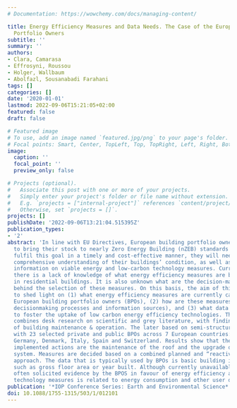 ```yaml
---
# Documentation: https://wowchemy.com/docs/managing-content/

title: Energy Efficiency Measures and Data Needs. The Case of the European Building
  Portfolio Owners
subtitle: ''
summary: ''
authors:
- Clara, Camarasa
- Effrosyni, Roussou
- Holger, Wallbaum
- Abolfazl, Sousanabadi Farahani
tags: []
categories: []
date: '2020-01-01'
lastmod: 2022-09-06T15:21:05+02:00
featured: false
draft: false

# Featured image
# To use, add an image named `featured.jpg/png` to your page's folder.
# Focal points: Smart, Center, TopLeft, Top, TopRight, Left, Right, BottomLeft, Bottom, BottomRight.
image:
  caption: ''
  focal_point: ''
  preview_only: false

# Projects (optional).
#   Associate this post with one or more of your projects.
#   Simply enter your project's folder or file name without extension.
#   E.g. `projects = ["internal-project"]` references `content/project/deep-learning/index.md`.
#   Otherwise, set `projects = []`.
projects: []
publishDate: '2022-09-06T13:21:04.515395Z'
publication_types:
- '2'
abstract: 'In line with EU Directives, European building portfolio owners are required
  to bring their stock to nearly Zero Energy Building (nZEB) standards by 2050. To
  fulfil this goal in a timely and cost-effective manner, they will need to have a
  comprehensive understanding of their buildings’ condition, as well as consistent
  information on viable energy and low-carbon technology measures. Currently, in Europe,
  there is a lack of knowledge of what energy efficiency measures are being implemented
  in residential buildings. It is also unknown what are the decision-making processes
  behind the selection of these measures. On this basis, the aim of this study is
  to shed light on (1) what energy efficiency measures are currently carried out across
  European building portfolio owners (BPOs), (2) how are these measures selected (i.e.
  decisionmaking processes and information sources), and (3) what data would be needed
  to foster the uptake of low carbon energy efficiency technologies. The applied methodology
  combines desk research on scientific and grey literature, with findings in the field
  of building maintenance & operation. The later based on semi-structured interviews
  with 23 selected private and public BPOs across 7 European countries: Sweden, UK,
  Germany, Denmark, Italy, Spain and Switzerland. Results show that the most often
  implemented actions are the maintenance of the roof and the upgrade of the heating
  system. Measures are decided based on a combined planned and “reactive” (i.e. problem/solution)
  approach. The data that is typically used by BPOs is basic building information,
  such as gross floor area or year built. Although currently unavailable, the most
  often solicited evidence by the BPOS in favour of energy efficiency and low carbon
  technology measures is related to energy consumption and other user data.  '
publication: '*IOP Conference Series: Earth and Environmental Science*'
doi: 10.1088/1755-1315/503/1/012101
---
```


